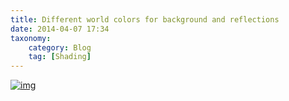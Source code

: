 ```yaml
---
title: Different world colors for background and reflections
date: 2014-04-07 17:34
taxonomy:
    category: Blog
    tag: [Shading]
---
```


[![img][1]][1]

  [1]: http://i.imgur.com/ywMuoSl.jpg
